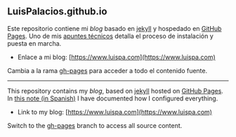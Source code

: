 ## LuisPalacios.github.io

Este repositorio contiene mi *blog* basado en [jekyll](http://jekyllrb.com) y hospedado en [GitHub Pages](https://pages.github.com). Uno de mis [apuntes técnicos](https://www.luispa.com/herramientas/2021/04/19/nuevo-blog.html) detalla el proceso de instalación y puesta en marcha. 

* Enlace a mi blog: [https://www.luispa.com](https://www.luispa.com)

Cambia a la rama [gh-pages](https://github.com/LuisPalacios/LuisPalacios.github.io/tree/gh-pages) para acceder a todo el contenido fuente.

---

This repository contains my *blog*, based on [jekyll](http://jekyllrb.com) hosted on [GitHub Pages](https://pages.github.com). In [this note (in Spanish)](https://www.luispa.com/herramientas/2021/04/19/nuevo-blog.html) I have documented how I configured everything.

* Link to my blog: [https://www.luispa.com](https://www.luispa.com)

Switch to the [gh-pages](https://github.com/LuisPalacios/LuisPalacios.github.io/tree/gh-pages) branch to access all source content.
